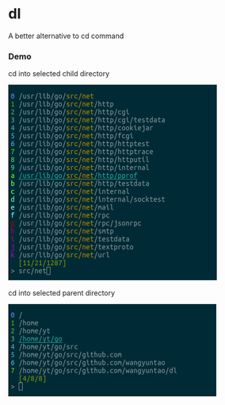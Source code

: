 # dl
A better alternative to cd command

### Demo

cd into selected child directory

![](image/child.png)

cd into selected parent directory

![](image/parent.png)
